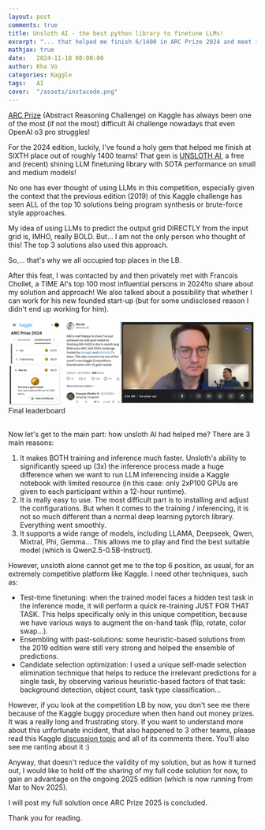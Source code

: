 ```yaml
---
layout: post
comments: true
title: Unsloth AI - the best python library to finetune LLMs!
excerpt: "... that helped me finish 6/1400 in ARC Prize 2024 and meet intimately with Francois Chollet!"
mathjax: true
date:   2024-11-18 00:00:00
author: Kha Vo
categories: Kaggle
tags:	AI
cover:  "/assets/instacode.png"
---
```


[ARC Prize](https://www.kaggle.com/competitions/llm-20-questions) (Abstract Reasoning Challenge) on Kaggle has always been one of the most (if not the most) difficult AI challenge nowadays that even OpenAI o3 pro struggles! <br>

For the 2024 edition, luckily, I've found a holy gem that helped me finish at SIXTH place out of roughly 1400 teams! That gem is [UNSLOTH AI](unsloth.ai), a free and (recent) shining LLM finetuning library with SOTA performance on small and medium models! <br>

No one has ever thought of using LLMs in this competition, especially given the context that the previous edition (2019) of this Kaggle challenge has seen ALL of the top 10 solutions being program synthesis or brute-force style approaches. <br>

My idea of using LLMs to predict the output grid DIRECTLY from the input grid is, IMHO, really BOLD. But... I am not the only person who thought of this! The top 3 solutions also used this approach. <br>

So,... that's why we all occupied top places in the LB. <br>

After this feat, I was contacted by and then privately met with Francois Chollet, a TIME AI's top 100 most influential persons in 2024!to share about my solution and approach! We also talked about a possibility that whether I can work for his new founded start-up (but for some undisclosed reason I didn't end up working for him).

<div class="imgcap">
<img src="/images/chollet_kha.png" width="500">
<div class="thecap"> Final leaderboard </div>
</div>
<br>

Now let's get to the main part: how unsloth AI had helped me? There are 3 main reasons: <br>

1) It makes BOTH training and inference much faster. Unsloth's ability to significantly speed up (3x) the inference process made a huge difference when we want to run LLM inferencing inside a Kaggle notebook with limited resource (in this case: only 2xP100 GPUs are given to each participant within a 12-hour runtime). <br>
2) It is really easy to use. The most difficult part is to installing and adjust the configurations. But when it comes to the training / inferencing, it is not so much different than a normal deep learning pytorch library. Everything went smoothly. <br>
3) It supports a wide range of models, including LLAMA, Deepseek, Qwen, Mixtral, Phi, Gemma... This allows me to play and find the best suitable model (which is Qwen2.5-0.5B-Instruct). <br>

However, unsloth alone cannot get me to the top 6 position, as usual, for an extremely competitive platform like Kaggle. I need other techniques, such as: <br>

+ Test-time finetuning: when the trained model faces a hidden test task in the inference mode, it will perform a quick re-training JUST FOR THAT TASK. This helps specifically only in this unique competition, because we have various ways to augment the on-hand task (flip, rotate, color swap...).
+ Ensembling with past-solutions: some heuristic-based solutions from the 2019 edition were still very strong and helped the ensemble of predictions.
+ Candidate selection optimization: I used a unique self-made selection elimination technique that helps to reduce the irrelevant predictions for a single task, by observing various heuristic-based factors of that task: background detection, object count, task type classification... <br>

However, if you look at the competition LB by now, you don't see me there because of the Kaggle buggy procedure when then hand out money prizes. It was a really long and frustrating story. If you want to understand more about this unfortunate incident, that also happened to 3 other teams, please read this Kaggle [discussion topic](https://www.kaggle.com/competitions/arc-prize-2024/discussion/550442) and all of its comments there. You'll also see me ranting about it :) <br>

Anyway, that doesn't reduce the validity of my solution, but as how it turned out, I would like to hold off the sharing of my full code solution for now, to gain an advantage on the ongoing 2025 edition (which is now running from Mar to Nov 2025). <br>

I will post my full solution once ARC Prize 2025 is concluded. <br>

Thank you for reading.


